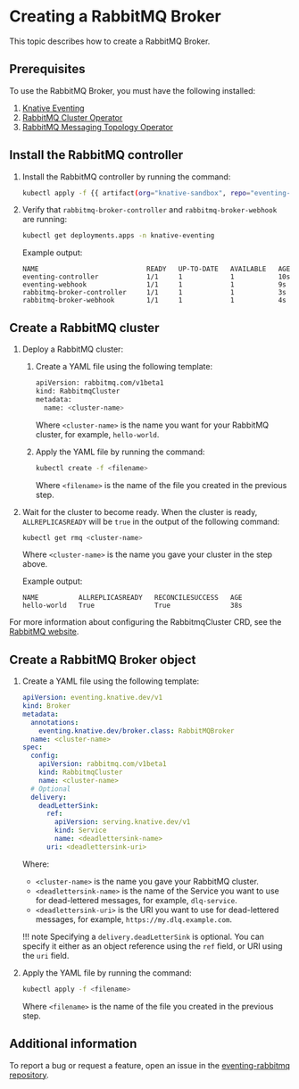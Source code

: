 # Creating a RabbitMQ Broker

This topic describes how to create a RabbitMQ Broker.

## Prerequisites

To use the RabbitMQ Broker, you must have the following installed:

1. [Knative Eventing](../../../admin/install/eventing/install-eventing-with-yaml.md)
1. [RabbitMQ Cluster Operator](https://github.com/rabbitmq/cluster-operator)
1. [RabbitMQ Messaging Topology Operator](https://github.com/rabbitmq/messaging-topology-operator)

## Install the RabbitMQ controller

1. Install the RabbitMQ controller by running the command:

    ```bash
    kubectl apply -f {{ artifact(org="knative-sandbox", repo="eventing-rabbitmq", file="rabbitmq-broker.yaml") }}
    ```

1. Verify that `rabbitmq-broker-controller` and `rabbitmq-broker-webhook` are running:

    ```bash
    kubectl get deployments.apps -n knative-eventing
    ```

    Example output:

    ```{ .bash .no-copy }
    NAME                           READY   UP-TO-DATE   AVAILABLE   AGE
    eventing-controller            1/1     1            1           10s
    eventing-webhook               1/1     1            1           9s
    rabbitmq-broker-controller     1/1     1            1           3s
    rabbitmq-broker-webhook        1/1     1            1           4s
    ```

## Create a RabbitMQ cluster

1. Deploy a RabbitMQ cluster:

    1. Create a YAML file using the following template:

        ```bash
        apiVersion: rabbitmq.com/v1beta1
        kind: RabbitmqCluster
        metadata:
          name: <cluster-name>
        ```
        Where `<cluster-name>` is the name you want for your RabbitMQ cluster,
        for example, `hello-world`.

    1. Apply the YAML file by running the command:

        ```bash
        kubectl create -f <filename>
        ```
        Where `<filename>` is the name of the file you created in the previous step.

1. Wait for the cluster to become ready. When the cluster is ready, `ALLREPLICASREADY`
will be `true` in the output of the following command:

    ```bash
    kubectl get rmq <cluster-name>
    ```
    Where `<cluster-name>` is the name you gave your cluster in the step above.

    Example output:

    ```{ .bash .no-copy }
    NAME          ALLREPLICASREADY   RECONCILESUCCESS   AGE
    hello-world   True               True               38s
    ```

For more information about configuring the RabbitmqCluster CRD, see the
[RabbitMQ website](https://www.rabbitmq.com/kubernetes/operator/using-operator.html).

## Create a RabbitMQ Broker object

1. Create a YAML file using the following template:

    ```yaml
    apiVersion: eventing.knative.dev/v1
    kind: Broker
    metadata:
      annotations:
        eventing.knative.dev/broker.class: RabbitMQBroker
      name: <cluster-name>
    spec:
      config:
        apiVersion: rabbitmq.com/v1beta1
        kind: RabbitmqCluster
        name: <cluster-name>
      # Optional
      delivery:
        deadLetterSink:
          ref:
            apiVersion: serving.knative.dev/v1
            kind: Service
            name: <deadlettersink-name>
          uri: <deadlettersink-uri>
    ```
    Where:

    - `<cluster-name>` is the name you gave your RabbitMQ cluster.
    - `<deadlettersink-name>` is the name of the Service you want to use for
    dead-lettered messages, for example, `dlq-service`.
    - `<deadlettersink-uri>` is the URI you want to use for dead-lettered messages,
    for example, `https://my.dlq.example.com`.

    !!! note
        Specifying a `delivery.deadLetterSink` is optional. You can specify it either
        as an object reference using the `ref` field, or URI using the `uri` field.

1. Apply the YAML file by running the command:

    ```bash
    kubectl apply -f <filename>
    ```

    Where `<filename>` is the name of the file you created in the previous step.

## Additional information

To report a bug or request a feature, open an issue in the [eventing-rabbitmq repository](https://github.com/knative-sandbox/eventing-rabbitmq).
